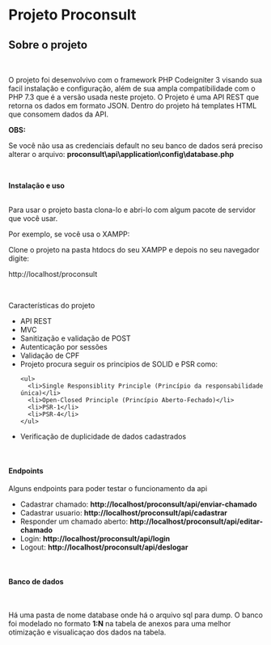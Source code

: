 # Projeto Proconsult

<h2>Sobre o projeto</h2>

<br>

<p>
  O projeto foi desenvolvivo com o framework PHP Codeigniter 3 visando sua facil instalação e configuração, além de sua ampla compatibilidade com o PHP 7.3 que é a versão usada neste
  projeto. O Projeto é uma API REST que retorna os dados em formato JSON. Dentro do projeto há templates HTML que consomem dados da API. 
</p>

<strong>OBS: </strong> <br>

<span>Se você não usa as credenciais default no seu banco de dados será preciso alterar o arquivo: <strong> proconsult\api\application\config\database.php</strong></span>

<br>

<strong>Instalação e uso</strong>

<br>

<span>
  Para usar o projeto basta clona-lo e abri-lo com algum pacote de servidor que você usar. 

  Por exemplo, se você usa o XAMPP:

  Clone o projeto na pasta htdocs do seu XAMPP e depois no seu navegador digite:

  http://localhost/proconsult
</span>

<br>

<p>Características do projeto</p>

<ul>
  <li>API REST</li>
  <li>MVC</li>
  <li>Sanitização e validação de POST</li>
  <li>Autenticação por sessões</li>
  <li>Validação de CPF</li>
  <li>
    Projeto procura seguir os principios de SOLID e PSR como:

    <ul>
      <li>Single Responsiblity Principle (Princípio da responsabilidade única)</li>
      <li>Open-Closed Principle (Princípio Aberto-Fechado)</li>
      <li>PSR-1</li>
      <li>PSR-4</li>
    </ul>
  </li>
  <li>Verificação de duplicidade de dados cadastrados</li>
</ul>

<br>

<h4>Endpoints</h4>

<p>Alguns endpoints para poder testar o funcionamento da api</p>

<ul>
  <li> Cadastrar chamado: <strong> http://localhost/proconsult/api/enviar-chamado </strong></li>
  <li> Cadastrar usuario: <strong> http://localhost/proconsult/api/cadastrar </strong> </li>
  <li> Responder um chamado aberto: <strong> http://localhost/proconsult/api/editar-chamado </strong> </li>
  <li> Login: <strong> http://localhost/proconsult/api/login </strong> </li>
  <li> Logout: <strong>http://localhost/proconsult/api/deslogar</strong></li>
</ul>

<br>

<h4>Banco de dados</h4>

<br>

<p>
  Há uma pasta de nome database onde há o arquivo sql para dump. O banco foi modelado no formato <strong>1:N</strong>
  na tabela de anexos para uma melhor otimização e visualicaçao dos dados na tabela.
</p>
